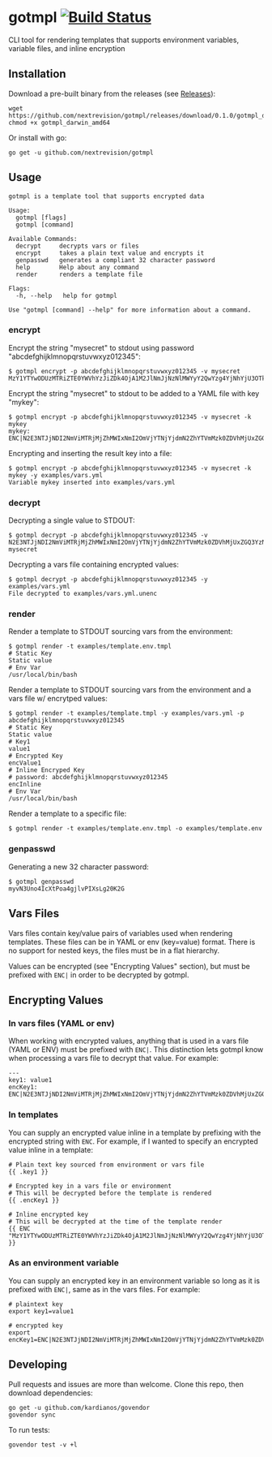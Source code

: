 # gotmpl [![Build Status](https://travis-ci.org/nextrevision/gotmpl.svg?branch=master)](https://travis-ci.org/nextrevision/gotmpl)

CLI tool for rendering templates that supports environment variables, variable files, and inline encryption

## Installation

Download a pre-built binary from the releases (see [Releases](https://github.com/nextrevision/gotmpl/releases)):

```
wget https://github.com/nextrevision/gotmpl/releases/download/0.1.0/gotmpl_darwin_amd64
chmod +x gotmpl_darwin_amd64
```

Or install with go:

```
go get -u github.com/nextrevision/gotmpl
```

## Usage

```
gotmpl is a template tool that supports encrypted data

Usage:
  gotmpl [flags]
  gotmpl [command]

Available Commands:
  decrypt     decrypts vars or files
  encrypt     takes a plain text value and encrypts it
  genpasswd   generates a compliant 32 character password
  help        Help about any command
  render      renders a template file

Flags:
  -h, --help   help for gotmpl

Use "gotmpl [command] --help" for more information about a command.
```

### encrypt

Encrypt the string "mysecret" to stdout using password "abcdefghijklmnopqrstuvwxyz012345":

```
$ gotmpl encrypt -p abcdefghijklmnopqrstuvwxyz012345 -v mysecret
MzY1YTYwODUzMTRiZTE0YWVhYzJiZDk4OjA1M2JlNmJjNzNlMWYyY2QwYzg4YjNhYjU3OTkyYTZiZDM1MzA1MjcwZGVjNzc1NA==
```

Encrypt the string "mysecret" to stdout to be added to a YAML file with key "mykey":

```
$ gotmpl encrypt -p abcdefghijklmnopqrstuvwxyz012345 -v mysecret -k mykey
mykey: ENC|N2E3NTJjNDI2NmViMTRjMjZhMWIxNmI2OmVjYTNjYjdmN2ZhYTVmMzk0ZDVhMjUxZGQ3YzNiMTIzYzRiMTE2ZTdlNTM1M2M3ZA==
```

Encrypting and inserting the result key into a file:

```
$ gotmpl encrypt -p abcdefghijklmnopqrstuvwxyz012345 -v mysecret -k mykey -y examples/vars.yml
Variable mykey inserted into examples/vars.yml
```

### decrypt

Decrypting a single value to STDOUT:

```
$ gotmpl decrypt -p abcdefghijklmnopqrstuvwxyz012345 -v N2E3NTJjNDI2NmViMTRjMjZhMWIxNmI2OmVjYTNjYjdmN2ZhYTVmMzk0ZDVhMjUxZGQ3YzNiMTIzYzRiMTE2ZTdlNTM1M2M3ZA==
mysecret
```

Decrypting a vars file containing encrypted values:

```
$ gotmpl decrypt -p abcdefghijklmnopqrstuvwxyz012345 -y examples/vars.yml
File decrypted to examples/vars.yml.unenc
```

### render

Render a template to STDOUT sourcing vars from the environment:

```
$ gotmpl render -t examples/template.env.tmpl
# Static Key
Static value
# Env Var
/usr/local/bin/bash
```

Render a template to STDOUT sourcing vars from the environment and a vars file w/ encrytped values:

```
$ gotmpl render -t examples/template.tmpl -y examples/vars.yml -p abcdefghijklmnopqrstuvwxyz012345
# Static Key
Static value
# Key1
value1
# Encrypted Key
encValue1
# Inline Encryped Key
# password: abcdefghijklmnopqrstuvwxyz012345
encInline
# Env Var
/usr/local/bin/bash
```

Render a template to a specific file:

```
$ gotmpl render -t examples/template.env.tmpl -o examples/template.env
```

### genpasswd

Generating a new 32 character password:

```
$ gotmpl genpasswd
myvN3Uno4IcXtPoa4gjlvPIXsLg20K2G
```

## Vars Files

Vars files contain key/value pairs of variables used when rendering templates. These files can be in YAML or env (key=value) format. There is no support for nested keys, the files must be in a flat hierarchy.

Values can be encrypted (see "Encrypting Values" section), but must be prefixed with `ENC|` in order to be decrypted by gotmpl.

## Encrypting Values

### In vars files (YAML or env)
When working with encrypted values, anything that is used in a vars file (YAML or ENV) must be prefixed with `ENC|`. This distinction lets gotmpl know when processing a vars file to decrypt that value. For example:

```
---
key1: value1
encKey1: ENC|N2E3NTJjNDI2NmViMTRjMjZhMWIxNmI2OmVjYTNjYjdmN2ZhYTVmMzk0ZDVhMjUxZGQ3YzNiMTIzYzRiMTE2ZTdlNTM1M2M3ZA==
```

### In templates
You can supply an encrypted value inline in a template by prefixing with the encrypted string with `ENC`. For example, if I wanted to specify an encrypted value inline in a template:

```
# Plain text key sourced from environment or vars file
{{ .key1 }}

# Encrypted key in a vars file or environment
# This will be decrypted before the template is rendered
{{ .encKey1 }}

# Inline encrypted key
# This will be decrypted at the time of the template render
{{ ENC "MzY1YTYwODUzMTRiZTE0YWVhYzJiZDk4OjA1M2JlNmJjNzNlMWYyY2QwYzg4YjNhYjU3OTkyYTZiZDM1MzA1MjcwZGVjNzc1NA==" }}
```

### As an environment variable
You can supply an encrypted key in an environment variable so long as it is prefixed with `ENC|`, same as in the vars files. For example:

```
# plaintext key
export key1=value1

# encrypted key
export encKey1=ENC|N2E3NTJjNDI2NmViMTRjMjZhMWIxNmI2OmVjYTNjYjdmN2ZhYTVmMzk0ZDVhMjUxZGQ3YzNiMTIzYzRiMTE2ZTdlNTM1M2M3ZA==
```

## Developing

Pull requests and issues are more than welcome. Clone this repo, then download dependencies:

```
go get -u github.com/kardianos/govendor
govendor sync
```

To run tests:

```
govendor test -v +l
```
